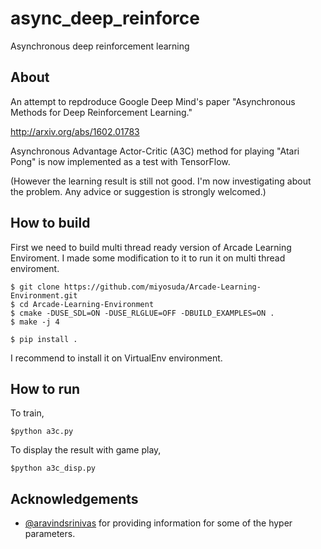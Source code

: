 # async_deep_reinforce

Asynchronous deep reinforcement learning

## About

An attempt to repdroduce Google Deep Mind's paper "Asynchronous Methods for Deep Reinforcement Learning."

http://arxiv.org/abs/1602.01783

Asynchronous Advantage Actor-Critic (A3C) method for playing "Atari Pong" is now implemented as a test with TensorFlow.

(However the learning result is still not good. I'm now investigating about the problem. Any advice or suggestion is strongly welcomed.)


## How to build

First we need to build multi thread ready version of Arcade Learning Enviroment.
I made some modification to it to run it on multi thread enviroment.

    $ git clone https://github.com/miyosuda/Arcade-Learning-Environment.git
    $ cd Arcade-Learning-Environment
    $ cmake -DUSE_SDL=ON -DUSE_RLGLUE=OFF -DBUILD_EXAMPLES=ON .
    $ make -j 4
	
    $ pip install .

I recommend to install it on VirtualEnv environment.

## How to run

To train,

    $python a3c.py

To display the result with game play,

    $python a3c_disp.py

## Acknowledgements

- [@aravindsrinivas](https://github.com/aravindsrinivas) for providing information for some of the hyper parameters.

